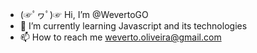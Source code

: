 - (☞ﾟヮﾟ)☞ Hi, I’m @WevertoGO
- 🌱 I’m currently learning Javascript and its technologies
- 📫 How to reach me weverto.oliveira@gmail.com


